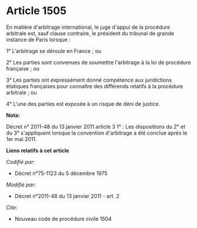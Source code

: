 # Article 1505

En matière d'arbitrage international, le juge d'appui de la procédure arbitrale est, sauf clause contraire, le président du
tribunal de grande instance de Paris lorsque : 

1° L'arbitrage se déroule en France ; ou 

2° Les parties sont convenues de soumettre l'arbitrage à la loi de procédure française ; ou 

3° Les parties ont expressément donné compétence aux juridictions étatiques françaises pour connaître des différends relatifs
à la procédure arbitrale ; ou 

4° L'une des parties est exposée à un risque de déni de justice.

**Nota:**

Décret n° 2011-48 du 13 janvier 2011 article 3 1° : Les dispositions du 2° et du 3° s'appliquent lorsque la convention
d'arbitrage a été conclue après le 1er mai 2011.

**Liens relatifs à cet article**

_Codifié par_:

  - Décret n°75-1123 du 5 décembre 1975

_Modifié par_:

  - Décret n°2011-48 du 13 janvier 2011 - art. 2

_Cite_:

  - Nouveau code de procédure civile 1504
